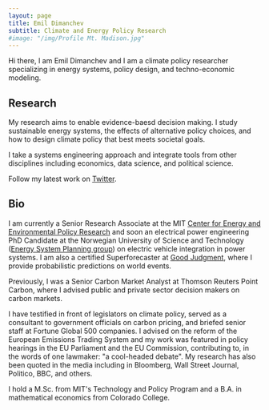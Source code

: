 ```yaml
---
layout: page
title: Emil Dimanchev
subtitle: Climate and Energy Policy Research
#image: "/img/Profile Mt. Madison.jpg"
---
```


Hi there, I am Emil Dimanchev and I am a climate policy researcher specializing in energy systems, policy design, and techno-economic modeling.

## Research

My research aims to enable evidence-baesd decision making. I study sustainable energy systems, the effects of alternative policy choices, and how to design climate policy that best meets societal goals. 

I take a systems engineering approach and integrate tools from other disciplines including economics, data science, and political science. 

Follow my latest work on [Twitter](https://twitter.com/EmilDimanchev).

## Bio

I am currently a Senior Research Associate at the MIT [Center for Energy and Environmental Policy Research](http://ceepr.mit.edu) and soon an electrical power engineering PhD Candidate at the Norwegian University of Science and Technology ([Energy System Planning group](https://www.ntnu.edu/iel/research)) on electric vehicle integration in power systems. I am also a certified Superforecaster at [Good Judgment](https://goodjudgment.com), where I provide probabilistic predictions on world events.

Previously, I was a Senior Carbon Market Analyst at Thomson Reuters Point Carbon, where I advised public and private sector decision makers on carbon markets. 

I have testified in front of legislators on climate policy, served as a consultant to government officials on carbon pricing, and briefed senior staff at Fortune Global 500 companies. I advised on the reform of the European Emissions Trading System and my work was featured in policy hearings in the EU Parliament and the EU Commission, contributing to, in the words of one lawmaker: "a cool-headed debate". My research has also been quoted in the media including in Bloomberg, Wall Street Journal, Politico, BBC, and others.

I hold a M.Sc. from MIT's Technology and Policy Program and a B.A. in mathematical economics from Colorado College.
